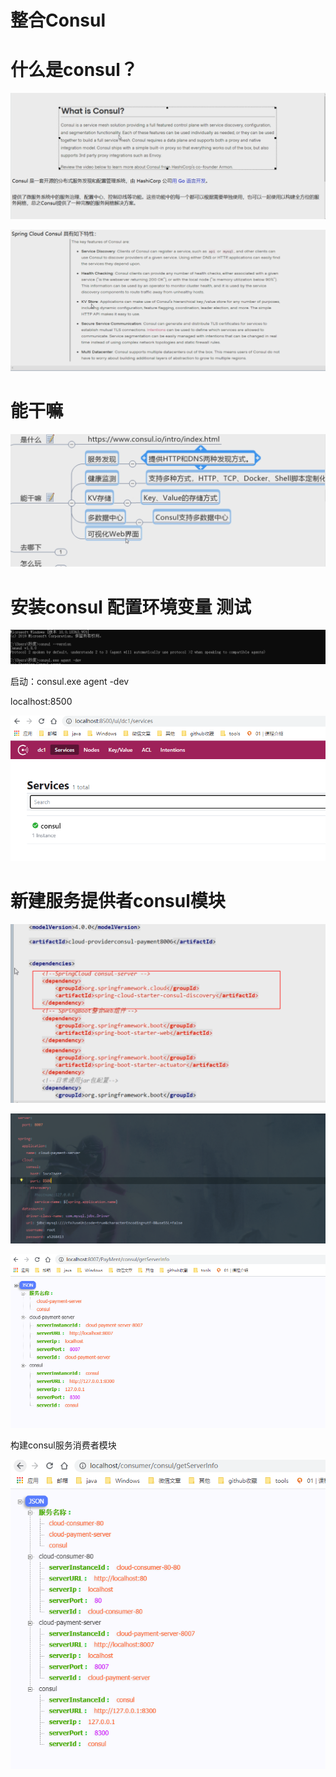 # 整合Consul

# 什么是consul？

![image-20200723205457814](typora-user-images/image-20200723205457814.png)



![image-20200723205602309](typora-user-images/image-20200723205602309.png)

# 能干嘛

![image-20200723205623626](typora-user-images/image-20200723205623626.png)



# 安装consul 配置环境变量 测试

![image-20200723211007379](typora-user-images/image-20200723211007379.png)

启动：consul.exe agent -dev 

localhost:8500

![image-20200723211047174](typora-user-images/image-20200723211047174.png)

# 新建服务提供者consul模块

![image-20200723212101526](typora-user-images/image-20200723212101526.png)



![image-20200723220158762](typora-user-images/image-20200723220158762.png)



![image-20200723220210907](typora-user-images/image-20200723220210907.png)

构建consul服务消费者模块

![image-20200723221201744](typora-user-images/image-20200723221201744.png)